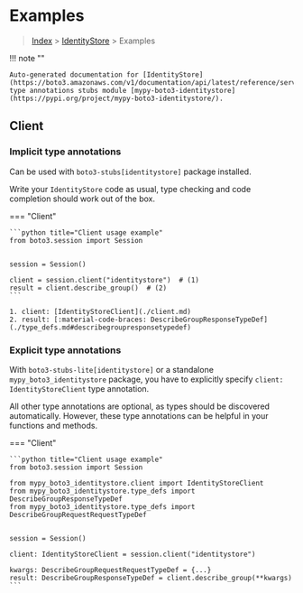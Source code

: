 # Examples

> [Index](../README.md) > [IdentityStore](./README.md) > Examples

!!! note ""

    Auto-generated documentation for [IdentityStore](https://boto3.amazonaws.com/v1/documentation/api/latest/reference/services/identitystore.html#IdentityStore)
    type annotations stubs module [mypy-boto3-identitystore](https://pypi.org/project/mypy-boto3-identitystore/).

## Client

### Implicit type annotations

Can be used with `boto3-stubs[identitystore]` package installed.

Write your `IdentityStore` code as usual,
type checking and code completion should work out of the box.


=== "Client"

    ```python title="Client usage example"
    from boto3.session import Session


    session = Session()

    client = session.client("identitystore")  # (1)
    result = client.describe_group()  # (2)
    ```

    1. client: [IdentityStoreClient](./client.md)
    2. result: [:material-code-braces: DescribeGroupResponseTypeDef](./type_defs.md#describegroupresponsetypedef) 






### Explicit type annotations

With `boto3-stubs-lite[identitystore]`
or a standalone `mypy_boto3_identitystore` package, you have to explicitly specify `client: IdentityStoreClient` type annotation.

All other type annotations are optional, as types should be discovered automatically.
However, these type annotations can be helpful in your functions and methods.


=== "Client"

    ```python title="Client usage example"
    from boto3.session import Session

    from mypy_boto3_identitystore.client import IdentityStoreClient
    from mypy_boto3_identitystore.type_defs import DescribeGroupResponseTypeDef
    from mypy_boto3_identitystore.type_defs import DescribeGroupRequestRequestTypeDef


    session = Session()

    client: IdentityStoreClient = session.client("identitystore")

    kwargs: DescribeGroupRequestRequestTypeDef = {...}
    result: DescribeGroupResponseTypeDef = client.describe_group(**kwargs)
    ```






